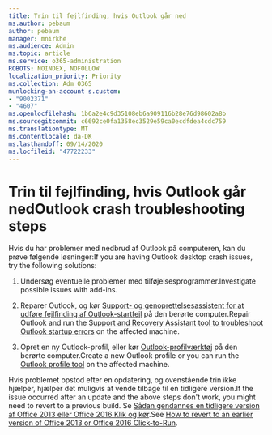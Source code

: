 ```yaml
---
title: Trin til fejlfinding, hvis Outlook går ned
ms.author: pebaum
author: pebaum
manager: mnirkhe
ms.audience: Admin
ms.topic: article
ms.service: o365-administration
ROBOTS: NOINDEX, NOFOLLOW
localization_priority: Priority
ms.collection: Adm_O365
munlocking-an-account s.custom:
- "9002371"
- "4607"
ms.openlocfilehash: 1b6a2e4c9d35108eb6a909116b28e76d98602a8b
ms.sourcegitcommit: c6692ce0fa1358ec3529e59ca0ecdfdea4cdc759
ms.translationtype: MT
ms.contentlocale: da-DK
ms.lasthandoff: 09/14/2020
ms.locfileid: "47722233"
---
```

# <a name="outlook-crash-troubleshooting-steps"></a><span data-ttu-id="2ddee-102">Trin til fejlfinding, hvis Outlook går ned</span><span class="sxs-lookup"><span data-stu-id="2ddee-102">Outlook crash troubleshooting steps</span></span>

<span data-ttu-id="2ddee-103">Hvis du har problemer med nedbrud af Outlook på computeren, kan du prøve følgende løsninger:</span><span class="sxs-lookup"><span data-stu-id="2ddee-103">If you are having Outlook desktop crash issues, try the following solutions:</span></span>

1. <span data-ttu-id="2ddee-104">Undersøg eventuelle problemer med tilføjelsesprogrammer.</span><span class="sxs-lookup"><span data-stu-id="2ddee-104">Investigate possible issues with add-ins.</span></span>

2. <span data-ttu-id="2ddee-105">Reparer Outlook, og kør [Support- og genoprettelsesassistent for at udføre fejlfinding af Outlook-startfejl](https://aka.ms/SaRA-OutlookWontStart) på den berørte computer.</span><span class="sxs-lookup"><span data-stu-id="2ddee-105">Repair Outlook and run the [Support and Recovery Assistant tool to troubleshoot Outlook startup errors](https://aka.ms/SaRA-OutlookWontStart) on the affected machine.</span></span>

3. <span data-ttu-id="2ddee-106">Opret en ny Outlook-profil, eller kør [Outlook-profilværktøj](https://aka.ms/SaRA-OutlookSetupProfile) på den berørte computer.</span><span class="sxs-lookup"><span data-stu-id="2ddee-106">Create a new Outlook profile or you can run the [Outlook profile tool](https://aka.ms/SaRA-OutlookSetupProfile) on the affected machine.</span></span>

<span data-ttu-id="2ddee-107">Hvis problemet opstod efter en opdatering, og ovenstående trin ikke hjælper, hjælper det muligvis at vende tilbage til en tidligere version.</span><span class="sxs-lookup"><span data-stu-id="2ddee-107">If the issue occurred after an update and the above steps don't work, you might need to revert to a previous build.</span></span> <span data-ttu-id="2ddee-108">Se [Sådan gendannes en tidligere version af Office 2013 eller Office 2016 Klik og kør](https://support.microsoft.com/help/2770432).</span><span class="sxs-lookup"><span data-stu-id="2ddee-108">See [How to revert to an earlier version of Office 2013 or Office 2016 Click-to-Run](https://support.microsoft.com/help/2770432).</span></span>
